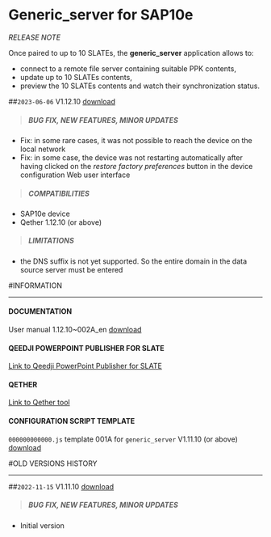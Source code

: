 # Generic_server for SAP10e
*RELEASE NOTE*

Once paired to up to 10 SLATEs, the **generic_server** application allows to:

- connect to a remote file server containing suitable PPK contents,
- update up to 10 SLATEs contents,
- preview the 10 SLATEs contents and watch their synchronization status.

##`2023-06-06` V1.12.10 [download](https://github.com/Qeedji/archives/blob/master/downloads/sap10e/generic_server/V1.12.10/bm0032_generic_server-sap10e-setup-1.12.10.bin)
>##### **BUG FIX, NEW FEATURES, MINOR UPDATES**
- Fix: in some rare cases, it was not possible to reach the device on the local network
- Fix: in some case, the device was not restarting automatically after having clicked on the *restore factory preferences* button in the device configuration Web user interface
>##### **COMPATIBILITIES**
- SAP10e device
- Qether 1.12.10 (or above)
>##### **LIMITATIONS**
- the DNS suffix is not yet supported. So the entire domain in the data source server must be entered

#INFORMATION
***********************************************************************
#### **DOCUMENTATION**
User manual 1.12.10~002A_en [download](https://github.com/Qeedji/archives/blob/master/downloads/sap10e/generic_server/V1.12.10/sap10e-generic-server-user_manual-1.12.10~002A_en.pdf)
#### **QEEDJI POWERPOINT PUBLISHER FOR SLATE**
[Link to Qeedji PowerPoint Publisher for SLATE](https://www.qeedji.tech/en/support/index.php?SAP10e/Qeedji_PowerPoint_Publisher_for_SLATE)
#### **QETHER**
[Link to Qether tool](https://www.qeedji.tech/en/support/index.php?SAP10e/Qether)
#### **CONFIGURATION SCRIPT TEMPLATE**
`000000000000.js` template 001A for `generic_server` V1.11.10 (or above) [download](https://github.com/Qeedji/archives/blob/master/downloads/sap10e/generic_server/V1.11.10/configuration-script-template/000000000000.js)

#OLD VERSIONS HISTORY
***********************************************************************

##`2022-11-15` V1.11.10 [download](https://github.com/Qeedji/archives/blob/master/downloads/sap10e/generic_server/V1.11.10/bm0032_generic_server-sap10e-setup-1.11.10.bin)
>##### **BUG FIX, NEW FEATURES, MINOR UPDATES**
- Initial version

